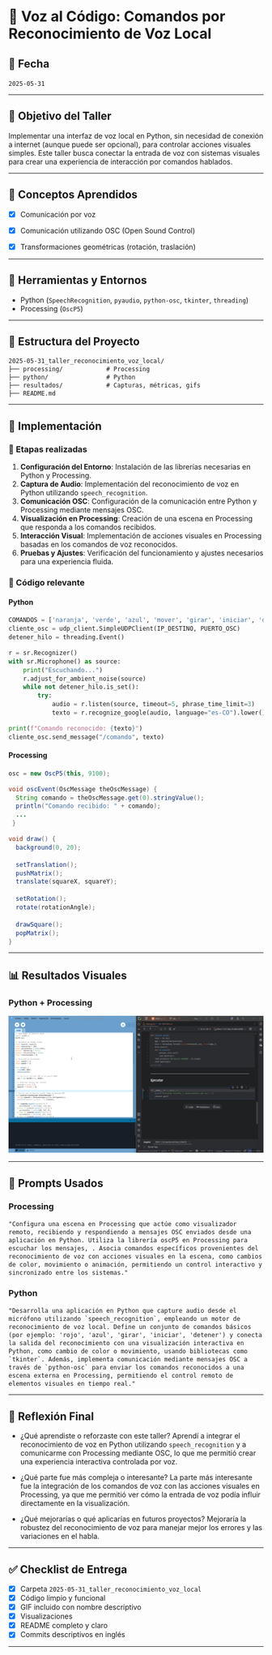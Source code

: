 # 🧪 Voz al Código: Comandos por Reconocimiento de Voz Local

## 📅 Fecha
`2025-05-31`

---

## 🎯 Objetivo del Taller

Implementar una interfaz de voz local en Python, sin necesidad de conexión a internet (aunque puede ser opcional), para controlar acciones visuales simples. Este taller busca conectar la entrada de voz con sistemas visuales para crear una experiencia de interacción por comandos hablados.

---

## 🧠 Conceptos Aprendidos

- [X] Comunicación por voz
- [X] Comunicación utilizando OSC (Open Sound Control)
- [X] Transformaciones geométricas (rotación, traslación)


---

## 🔧 Herramientas y Entornos

- Python (`SpeechRecognition`, `pyaudio`, `python-osc`, `tkinter`, `threading`)
- Processing (`OscP5`)


---

## 📁 Estructura del Proyecto

```
2025-05-31_taller_reconocimiento_voz_local/
├── processing/            # Processing
├── python/                # Python
├── resultados/            # Capturas, métricas, gifs
├── README.md
```

---

## 🧪 Implementación


### 🔹 Etapas realizadas
1. **Configuración del Entorno**: Instalación de las librerías necesarias en Python y Processing.
2. **Captura de Audio**: Implementación del reconocimiento de voz en Python utilizando `speech_recognition`.
3. **Comunicación OSC**: Configuración de la comunicación entre Python y Processing mediante mensajes OSC.
4. **Visualización en Processing**: Creación de una escena en Processing que responda a los comandos recibidos.
5. **Interacción Visual**: Implementación de acciones visuales en Processing basadas en los comandos de voz reconocidos.
6. **Pruebas y Ajustes**: Verificación del funcionamiento y ajustes necesarios para una experiencia fluida.



### 🔹 Código relevante


#### Python

```python
COMANDOS = ['naranja', 'verde', 'azul', 'mover', 'girar', 'iniciar', 'detener']
cliente_osc = udp_client.SimpleUDPClient(IP_DESTINO, PUERTO_OSC)
detener_hilo = threading.Event()
```
```python
r = sr.Recognizer()
with sr.Microphone() as source:
    print("Escuchando...")
    r.adjust_for_ambient_noise(source)
    while not detener_hilo.is_set():
        try:
            audio = r.listen(source, timeout=5, phrase_time_limit=3)
            texto = r.recognize_google(audio, language="es-CO").lower()
```
```python
print(f"Comando reconocido: {texto}")
cliente_osc.send_message("/comando", texto)
```


#### Processing

```java
osc = new OscP5(this, 9100);
```
```java
void oscEvent(OscMessage theOscMessage) {
  String comando = theOscMessage.get(0).stringValue();
  println("Comando recibido: " + comando);
  ...
 }
```
```java
void draw() {
  background(0, 20);
  
  setTranslation();
  pushMatrix();            
  translate(squareX, squareY);
  
  setRotation();
  rotate(rotationAngle);

  drawSquare();
  popMatrix(); 
}
```

---
## 📊 Resultados Visuales


### Python + Processing
![Test](resultados/test.gif)


---

## 🧩 Prompts Usados

### Processing
```text
"Configura una escena en Processing que actúe como visualizador remoto, recibiendo y respondiendo a mensajes OSC enviados desde una aplicación en Python. Utiliza la librería oscP5 en Processing para escuchar los mensajes, . Asocia comandos específicos provenientes del reconocimiento de voz con acciones visuales en la escena, como cambios de color, movimiento o animación, permitiendo un control interactivo y sincronizado entre los sistemas."
```

### Python
```text
"Desarrolla una aplicación en Python que capture audio desde el micrófono utilizando `speech_recognition`, empleando un motor de reconocimiento de voz local. Define un conjunto de comandos básicos (por ejemplo: 'rojo', 'azul', 'girar', 'iniciar', 'detener') y conecta la salida del reconocimiento con una visualización interactiva en Python, como cambio de color o movimiento, usando bibliotecas como `tkinter`. Además, implementa comunicación mediante mensajes OSC a través de `python-osc` para enviar los comandos reconocidos a una escena externa en Processing, permitiendo el control remoto de elementos visuales en tiempo real."
```

---

## 💬 Reflexión Final

- ¿Qué aprendiste o reforzaste con este taller?
Aprendí a integrar el reconocimiento de voz en Python utilizando `speech_recognition` y a comunicarme con Processing mediante OSC, lo que me permitió crear una experiencia interactiva controlada por voz.

- ¿Qué parte fue más compleja o interesante?
La parte más interesante fue la integración de los comandos de voz con las acciones visuales en Processing, ya que me permitió ver cómo la entrada de voz podía influir directamente en la visualización.

- ¿Qué mejorarías o qué aplicarías en futuros proyectos?
Mejoraría la robustez del reconocimiento de voz para manejar mejor los errores y las variaciones en el habla.

---


## ✅ Checklist de Entrega

- [X] Carpeta `2025-05-31_taller_reconocimiento_voz_local`
- [X] Código limpio y funcional
- [X] GIF incluido con nombre descriptivo
- [X] Visualizaciones
- [X] README completo y claro
- [X] Commits descriptivos en inglés

---